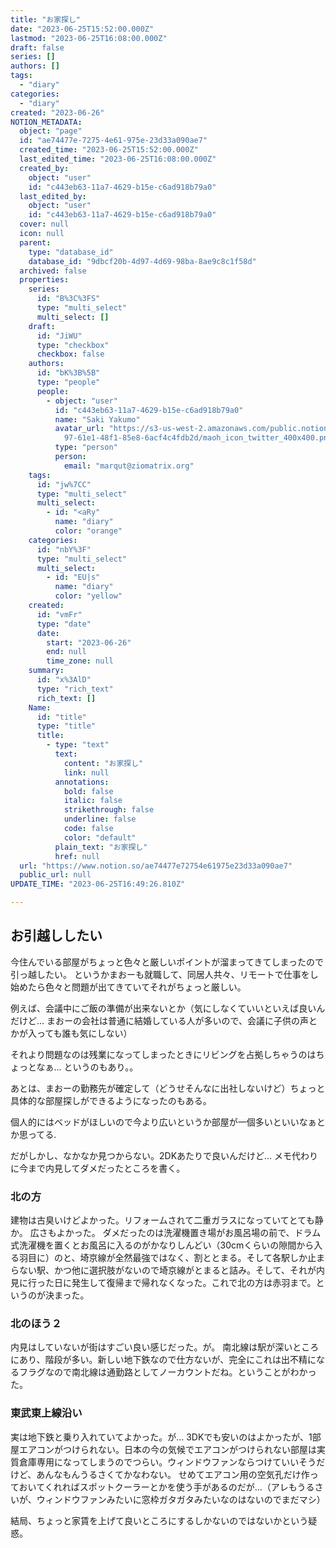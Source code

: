 ```yaml
---
title: "お家探し"
date: "2023-06-25T15:52:00.000Z"
lastmod: "2023-06-25T16:08:00.000Z"
draft: false
series: []
authors: []
tags:
  - "diary"
categories:
  - "diary"
created: "2023-06-26"
NOTION_METADATA:
  object: "page"
  id: "ae74477e-7275-4e61-975e-23d33a090ae7"
  created_time: "2023-06-25T15:52:00.000Z"
  last_edited_time: "2023-06-25T16:08:00.000Z"
  created_by:
    object: "user"
    id: "c443eb63-11a7-4629-b15e-c6ad918b79a0"
  last_edited_by:
    object: "user"
    id: "c443eb63-11a7-4629-b15e-c6ad918b79a0"
  cover: null
  icon: null
  parent:
    type: "database_id"
    database_id: "9dbcf20b-4d97-4d69-98ba-8ae9c8c1f58d"
  archived: false
  properties:
    series:
      id: "B%3C%3FS"
      type: "multi_select"
      multi_select: []
    draft:
      id: "JiWU"
      type: "checkbox"
      checkbox: false
    authors:
      id: "bK%3B%5B"
      type: "people"
      people:
        - object: "user"
          id: "c443eb63-11a7-4629-b15e-c6ad918b79a0"
          name: "Saki Yakumo"
          avatar_url: "https://s3-us-west-2.amazonaws.com/public.notion-static.com/3ad1c4\
            97-61e1-48f1-85e8-6acf4c4fdb2d/maoh_icon_twitter_400x400.png"
          type: "person"
          person:
            email: "marqut@ziomatrix.org"
    tags:
      id: "jw%7CC"
      type: "multi_select"
      multi_select:
        - id: "<aRy"
          name: "diary"
          color: "orange"
    categories:
      id: "nbY%3F"
      type: "multi_select"
      multi_select:
        - id: "EU|s"
          name: "diary"
          color: "yellow"
    created:
      id: "vmFr"
      type: "date"
      date:
        start: "2023-06-26"
        end: null
        time_zone: null
    summary:
      id: "x%3AlD"
      type: "rich_text"
      rich_text: []
    Name:
      id: "title"
      type: "title"
      title:
        - type: "text"
          text:
            content: "お家探し"
            link: null
          annotations:
            bold: false
            italic: false
            strikethrough: false
            underline: false
            code: false
            color: "default"
          plain_text: "お家探し"
          href: null
  url: "https://www.notion.so/ae74477e72754e61975e23d33a090ae7"
  public_url: null
UPDATE_TIME: "2023-06-25T16:49:26.810Z"

---
```

<link rel="stylesheet" href="https://cdn.jsdelivr.net/npm/katex@0.16.2/dist/katex.min.css" integrity="sha384-bYdxxUwYipFNohQlHt0bjN/LCpueqWz13HufFEV1SUatKs1cm4L6fFgCi1jT643X" crossorigin="anonymous">


## お引越ししたい


今住んでいる部屋がちょっと色々と厳しいポイントが溜まってきてしまったので引っ越したい。
というかまおーも就職して、同居人共々、リモートで仕事をし始めたら色々と問題が出てきていてそれがちょっと厳しい。


例えば、会議中にご飯の準備が出来ないとか（気にしなくていいといえば良いんだけど… まおーの会社は普通に結婚している人が多いので、会議に子供の声とかが入っても誰も気にしない）


それより問題なのは残業になってしまったときにリビングを占拠しちゃうのはちょっとなぁ…
というのもあり。。 


あとは、まおーの勤務先が確定して（どうせそんなに出社しないけど）ちょっと具体的な部屋探しができるようになったのもある。


個人的にはベッドがほしいので今より広いというか部屋が一個多いといいなぁとか思ってる.


だがしかし、なかなか見つからない。2DKあたりで良いんだけど…
メモ代わりに今まで内見してダメだったところを書く。


### 北の方


建物は古臭いけどよかった。リフォームされて二重ガラスになっていてとても静か。
広さもよかった。
ダメだったのは洗濯機置き場がお風呂場の前で、ドラム式洗濯機を置くとお風呂に入るのがかなりしんどい（30cmくらいの隙間から入る羽目に）のと、埼京線が全然最強ではなく、割ととまる。そして各駅しか止まらない駅、かつ他に選択肢がないので埼京線がとまると詰み。そして、それが内見に行った日に発生して復帰まで帰れなくなった。これで北の方は赤羽まで。というのが決まった。


### 北のほう２


内見はしていないが街はすごい良い感じだった。が。
南北線は駅が深いところにあり、階段が多い。新しい地下鉄なので仕方ないが、完全にこれは出不精になるフラグなので南北線は通勤路としてノーカウントだね。ということがわかった。


### 東武東上線沿い


実は地下鉄と乗り入れていてよかった。が…
3DKでも安いのはよかったが、1部屋エアコンがつけられない。日本の今の気候でエアコンがつけられない部屋は実質倉庫専用になってしまうのでつらい。ウィンドウファンならつけていいそうだけど、あんなもんうるさくてかなわない。
せめてエアコン用の空気孔だけ作っておいてくれればスポットクーラーとかを使う手があるのだが…（アレもうるさいが、ウィンドウファンみたいに窓枠ガタガタみたいなのはないのでまだマシ）


結局、ちょっと家賃を上げて良いところにするしかないのではないかという疑惑。



